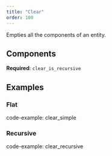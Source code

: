 ```yaml
---
title: "Clear"
order: 100
---
```


Empties all the components of an entity.

## Components

**Required**: `clear_is_recursive`

## Examples

### Flat

code-example: clear_simple

### Recursive

code-example: clear_recursive


